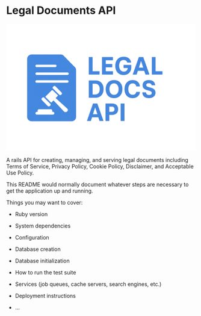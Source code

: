 # Legal Documents API

![legal-doc-api](/legalDocsAPI.png)

A rails API for creating, managing, and serving legal documents including Terms of Service, Privacy Policy, Cookie Policy, Disclaimer, and Acceptable Use Policy.


This README would normally document whatever steps are necessary to get the
application up and running.

Things you may want to cover:

* Ruby version

* System dependencies

* Configuration

* Database creation

* Database initialization

* How to run the test suite

* Services (job queues, cache servers, search engines, etc.)

* Deployment instructions

* ...
